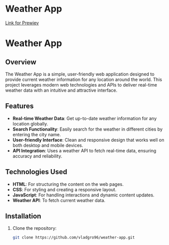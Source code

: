 # Weather App

<a  target="_blank" href="https://vladgro96.github.io/weather-app/" >Link for Prewiev</a>

# Weather App

## Overview
The Weather App is a simple, user-friendly web application designed to provide current weather information for any location around the world. This project leverages modern web technologies and APIs to deliver real-time weather data with an intuitive and attractive interface.

## Features
- **Real-time Weather Data**: Get up-to-date weather information for any location globally.
- **Search Functionality**: Easily search for the weather in different cities by entering the city name.
- **User-friendly Interface**: Clean and responsive design that works well on both desktop and mobile devices.
- **API Integration**: Uses a weather API to fetch real-time data, ensuring accuracy and reliability.

## Technologies Used
- **HTML**: For structuring the content on the web pages.
- **CSS**: For styling and creating a responsive layout.
- **JavaScript**: For handling interactions and dynamic content updates.
- **Weather API**: To fetch current weather data.

## Installation
1. Clone the repository:
   ```sh
   git clone https://github.com/vladgro96/weather-app.git

